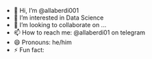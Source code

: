 - 👋 Hi, I’m @allaberdi001
- 👀 I’m interested in Data Science
- 💞️ I’m looking to collaborate on ...
- 📫 How to reach me: @allaberdi01 on telegram
- 😄 Pronouns: he/him
- ⚡ Fun fact: 

<!---
allaberdi001/allaberdi001 is a ✨ special ✨ repository because its `README.md` (this file) appears on your GitHub profile.
You can click the Preview link to take a look at your changes.
--->
